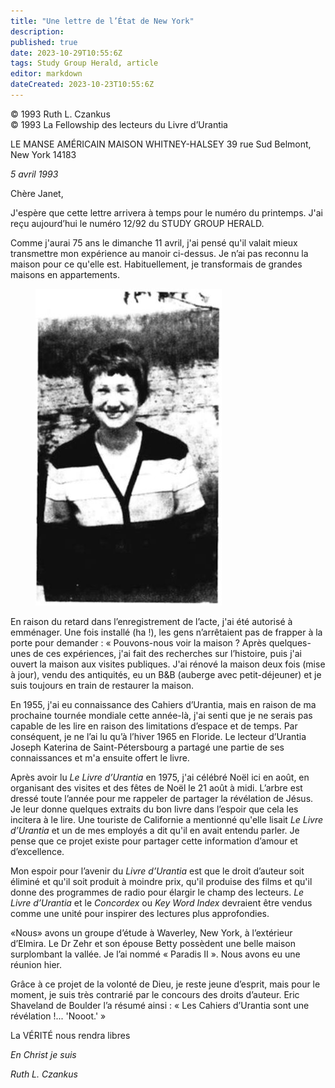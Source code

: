 ```yaml
---
title: "Une lettre de l’État de New York"
description: 
published: true
date: 2023-10-29T10:55:6Z
tags: Study Group Herald, article
editor: markdown
dateCreated: 2023-10-23T10:55:6Z
---
```


<p class="v-card v-sheet theme--light grey lighten-3 px-2">© 1993 Ruth L. Czankus<br>© 1993 La Fellowship des lecteurs du Livre d’Urantia</p>


LE MANSE AMÉRICAIN 
MAISON WHITNEY-HALSEY 
39 rue Sud 
Belmont, New York 14183 

_5 avril 1993_

Chère Janet,

J'espère que cette lettre arrivera à temps pour le numéro du printemps. J'ai reçu aujourd’hui le numéro 12/92 du STUDY GROUP HERALD.

Comme j'aurai 75 ans le dimanche 11 avril, j'ai pensé qu'il valait mieux transmettre mon expérience au manoir ci-dessus. Je n’ai pas reconnu la maison pour ce qu'elle est. Habituellement, je transformais de grandes maisons en appartements.

<figure id="Figure_1" class="image urantiapedia image-style-align-right">
<img src="/image/article/Study_Group_Herald/Ruth.jpg">
</figure>

En raison du retard dans l’enregistrement de l’acte, j'ai été autorisé à emménager. Une fois installé (ha !), les gens n’arrêtaient pas de frapper à la porte pour demander : « Pouvons-nous voir la maison ? Après quelques-unes de ces expériences, j'ai fait des recherches sur l’histoire, puis j'ai ouvert la maison aux visites publiques. J'ai rénové la maison deux fois (mise à jour), vendu des antiquités, eu un B&B (auberge avec petit-déjeuner) et je suis toujours en train de restaurer la maison.

En 1955, j'ai eu connaissance des Cahiers d’Urantia, mais en raison de ma prochaine tournée mondiale cette année-là, j'ai senti que je ne serais pas capable de les lire en raison des limitations d’espace et de temps. Par conséquent, je ne l’ai lu qu’à l’hiver 1965 en Floride. Le lecteur d’Urantia Joseph Katerina de Saint-Pétersbourg a partagé une partie de ses connaissances et m'a ensuite offert le livre.

Après avoir lu _Le Livre d’Urantia_ en 1975, j'ai célébré Noël ici en août, en organisant des visites et des fêtes de Noël le 21 août à midi. L’arbre est dressé toute l’année pour me rappeler de partager la révélation de Jésus. Je leur donne quelques extraits du bon livre dans l’espoir que cela les incitera à le lire. Une touriste de Californie a mentionné qu'elle lisait _Le Livre d’Urantia_ et un de mes employés a dit qu'il en avait entendu parler. Je pense que ce projet existe pour partager cette information d’amour et d’excellence.

Mon espoir pour l’avenir du _Livre d’Urantia_ est que le droit d’auteur soit éliminé et qu'il soit produit à moindre prix, qu'il produise des films et qu'il donne des programmes de radio pour élargir le champ des lecteurs. _Le Livre d’Urantia_ et le _Concordex_ ou _Key Word Index_ devraient être vendus comme une unité pour inspirer des lectures plus approfondies.

«Nous» avons un groupe d’étude à Waverley, New York, à l’extérieur d’Elmira. Le Dr Zehr et son épouse Betty possèdent une belle maison surplombant la vallée. Je l’ai nommé « Paradis II ». Nous avons eu une réunion hier.

Grâce à ce projet de la volonté de Dieu, je reste jeune d’esprit, mais pour le moment, je suis très contrarié par le concours des droits d’auteur. Eric Shaveland de Boulder l’a résumé ainsi : « Les Cahiers d’Urantia sont une révélation !... 'Nooot.' »

La VÉRITÉ nous rendra libres

_En Christ je suis_

_Ruth L. Czankus_

<br style="clear:both;"/>

